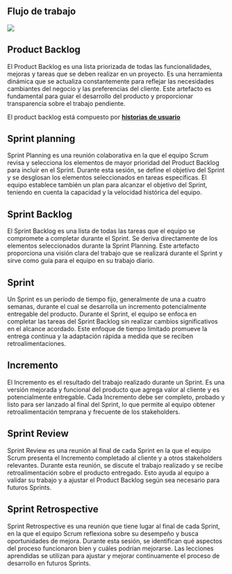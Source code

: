 ## Flujo de trabajo
<img src="https://scrumorg-website-prod.s3.amazonaws.com/drupal/inline-images/ScrumPoster.png">

## Product Backlog
El Product Backlog es una lista priorizada de todas las funcionalidades, mejoras y tareas que se deben realizar en un proyecto. Es una herramienta dinámica que se actualiza constantemente para reflejar las necesidades cambiantes del negocio y las preferencias del cliente. Este artefacto es fundamental para guiar el desarrollo del producto y proporcionar transparencia sobre el trabajo pendiente.

El product backlog está compuesto por <a href="https://www.atlassian.com/es/agile/project-management/user-stories"><b>historias de usuario</b></a>

## Sprint planning
Sprint Planning es una reunión colaborativa en la que el equipo Scrum revisa y selecciona los elementos de mayor prioridad del Product Backlog para incluir en el Sprint. Durante esta sesión, se define el objetivo del Sprint y se desglosan los elementos seleccionados en tareas específicas. El equipo establece también un plan para alcanzar el objetivo del Sprint, teniendo en cuenta la capacidad y la velocidad histórica del equipo.

## Sprint Backlog
El Sprint Backlog es una lista de todas las tareas que el equipo se compromete a completar durante el Sprint. Se deriva directamente de los elementos seleccionados durante la Sprint Planning. Este artefacto proporciona una visión clara del trabajo que se realizará durante el Sprint y sirve como guía para el equipo en su trabajo diario.

## Sprint
Un Sprint es un período de tiempo fijo, generalmente de una a cuatro semanas, durante el cual se desarrolla un incremento potencialmente entregable del producto. Durante el Sprint, el equipo se enfoca en completar las tareas del Sprint Backlog sin realizar cambios significativos en el alcance acordado. Este enfoque de tiempo limitado promueve la entrega continua y la adaptación rápida a medida que se reciben retroalimentaciones.

## Incremento
El Incremento es el resultado del trabajo realizado durante un Sprint. Es una versión mejorada y funcional del producto que agrega valor al cliente y es potencialmente entregable. Cada Incremento debe ser completo, probado y listo para ser lanzado al final del Sprint, lo que permite al equipo obtener retroalimentación temprana y frecuente de los stakeholders.

## Sprint Review
Sprint Review es una reunión al final de cada Sprint en la que el equipo Scrum presenta el Incremento completado al cliente y a otros stakeholders relevantes. Durante esta reunión, se discute el trabajo realizado y se recibe retroalimentación sobre el producto entregado. Esto ayuda al equipo a validar su trabajo y a ajustar el Product Backlog según sea necesario para futuros Sprints.

## Sprint Retrospective
Sprint Retrospective es una reunión que tiene lugar al final de cada Sprint, en la que el equipo Scrum reflexiona sobre su desempeño y busca oportunidades de mejora. Durante esta sesión, se identifican qué aspectos del proceso funcionaron bien y cuáles podrían mejorarse. Las lecciones aprendidas se utilizan para ajustar y mejorar continuamente el proceso de desarrollo en futuros Sprints.


